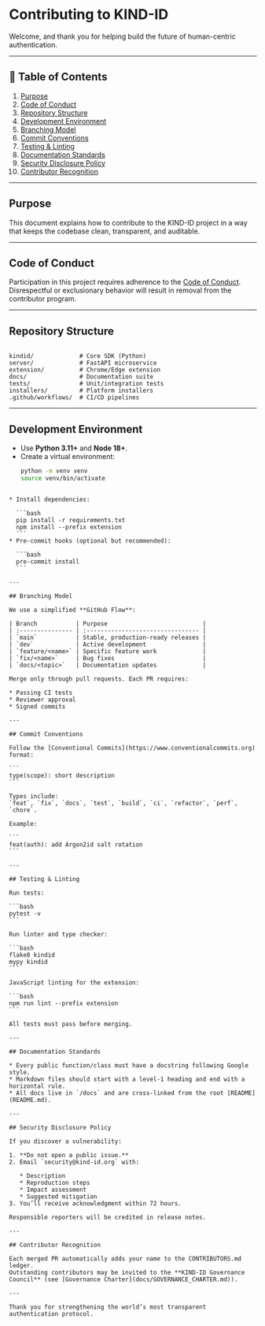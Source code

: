 # Contributing to KIND-ID

Welcome, and thank you for helping build the future of human-centric authentication.

---

## 🧭 Table of Contents
1. [Purpose](#purpose)
2. [Code of Conduct](#code-of-conduct)
3. [Repository Structure](#repository-structure)
4. [Development Environment](#development-environment)
5. [Branching Model](#branching-model)
6. [Commit Conventions](#commit-conventions)
7. [Testing & Linting](#testing--linting)
8. [Documentation Standards](#documentation-standards)
9. [Security Disclosure Policy](#security-disclosure-policy)
10. [Contributor Recognition](#contributor-recognition)

---

## Purpose
This document explains how to contribute to the KIND-ID project in a way that keeps the codebase clean, transparent, and auditable.

---

## Code of Conduct
Participation in this project requires adherence to the [Code of Conduct](CODE_OF_CONDUCT.md).  
Disrespectful or exclusionary behavior will result in removal from the contributor program.

---

## Repository Structure
```

kindid/             # Core SDK (Python)
server/             # FastAPI microservice
extension/          # Chrome/Edge extension
docs/               # Documentation suite
tests/              # Unit/integration tests
installers/         # Platform installers
.github/workflows/  # CI/CD pipelines

````

---

## Development Environment
* Use **Python 3.11+** and **Node 18+**.
* Create a virtual environment:
  ```bash
  python -m venv venv
  source venv/bin/activate
````

* Install dependencies:

  ```bash
  pip install -r requirements.txt
  npm install --prefix extension
  ```
* Pre-commit hooks (optional but recommended):

  ```bash
  pre-commit install
  ```

---

## Branching Model

We use a simplified **GitHub Flow**:

| Branch           | Purpose                           |
| :--------------- | :-------------------------------- |
| `main`           | Stable, production-ready releases |
| `dev`            | Active development                |
| `feature/<name>` | Specific feature work             |
| `fix/<name>`     | Bug fixes                         |
| `docs/<topic>`   | Documentation updates             |

Merge only through pull requests. Each PR requires:

* Passing CI tests
* Reviewer approval
* Signed commits

---

## Commit Conventions

Follow the [Conventional Commits](https://www.conventionalcommits.org) format:

```
type(scope): short description
```

Types include:
`feat`, `fix`, `docs`, `test`, `build`, `ci`, `refactor`, `perf`, `chore`.

Example:

```
feat(auth): add Argon2id salt rotation
```

---

## Testing & Linting

Run tests:

```bash
pytest -v
```

Run linter and type checker:

```bash
flake8 kindid
mypy kindid
```

JavaScript linting for the extension:

```bash
npm run lint --prefix extension
```

All tests must pass before merging.

---

## Documentation Standards

* Every public function/class must have a docstring following Google style.
* Markdown files should start with a level-1 heading and end with a horizontal rule.
* All docs live in `/docs` and are cross-linked from the root [README](README.md).

---

## Security Disclosure Policy

If you discover a vulnerability:

1. **Do not open a public issue.**
2. Email `security@kind-id.org` with:

   * Description
   * Reproduction steps
   * Impact assessment
   * Suggested mitigation
3. You’ll receive acknowledgment within 72 hours.

Responsible reporters will be credited in release notes.

---

## Contributor Recognition

Each merged PR automatically adds your name to the CONTRIBUTORS.md ledger.
Outstanding contributors may be invited to the **KIND-ID Governance Council** (see [Governance Charter](docs/GOVERNANCE_CHARTER.md)).

---

Thank you for strengthening the world’s most transparent authentication protocol.
